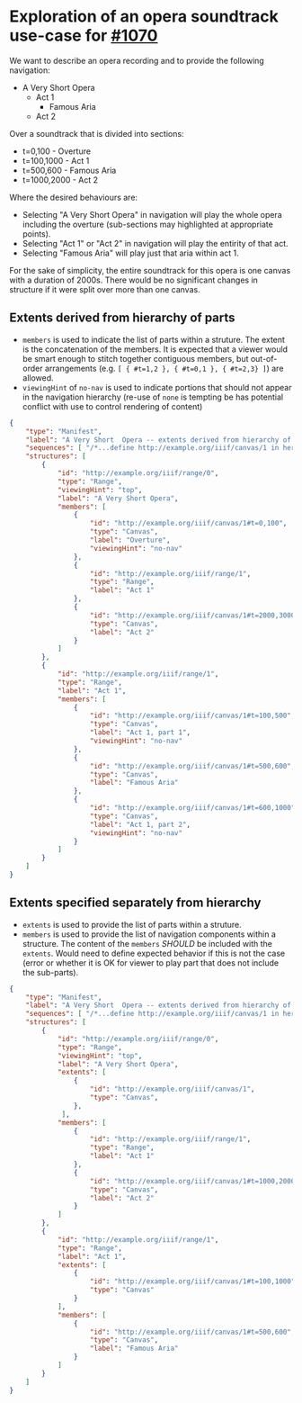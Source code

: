 # Exploration of an opera soundtrack use-case for [#1070](https://github.com/IIIF/iiif.io/issues/1070)

We want to describe an opera recording and to provide the following navigation:

  * A Very Short Opera
    * Act 1
      * Famous Aria
    * Act 2

Over a soundtrack that is divided into sections:

  * t=0,100 - Overture
  * t=100,1000 - Act 1
  * t=500,600 - Famous Aria
  * t=1000,2000 - Act 2

Where the desired behaviours are:

  * Selecting "A Very Short Opera" in navigation will play the whole opera including the overture (sub-sections may highlighted at appropriate points).
  * Selecting "Act 1" or "Act 2" in navigation will play the entirity of that act.
  * Selecting "Famous Aria" will play just that aria within act 1.

For the sake of simplicity, the entire soundtrack for this opera is one canvas with a duration of 2000s. There would be no significant changes in structure if it were split over more than one canvas.

## Extents derived from hierarchy of parts

  * `members` is used to indicate the list of parts within a struture. The extent is the concatenation of the members. It is expected that a viewer would be smart enough to stitch together contiguous members, but out-of-order arrangements (e.g. `[ { #t=1,2 }, { #t=0,1 }, { #t=2,3} ]`) are allowed.
  * `viewingHint` of `no-nav` is used to indicate portions that should not appear in the navigation hierarchy (re-use of `none` is tempting be has potential conflict with use to control rendering of content)

```json
{
    "type": "Manifest",
    "label": "A Very Short  Opera -- extents derived from hierarchy of parts",
    "sequences": [ "/*...define http://example.org/iiif/canvas/1 in here...*/" ],
    "structures": [
        {
            "id": "http://example.org/iiif/range/0",
            "type": "Range",
            "viewingHint": "top",
            "label": "A Very Short Opera",
            "members": [
                {
                    "id": "http://example.org/iiif/canvas/1#t=0,100", 
                    "type": "Canvas",
                    "label": "Overture",
                    "viewingHint": "no-nav"
                },
                {
                    "id": "http://example.org/iiif/range/1",
                    "type": "Range",
                    "label": "Act 1"
                },
                {
                    "id": "http://example.org/iiif/canvas/1#t=2000,3000",
                    "type": "Canvas",
                    "label": "Act 2"
                }
            ]
        },
        {
            "id": "http://example.org/iiif/range/1",
            "type": "Range",
            "label": "Act 1",
            "members": [
                {
                    "id": "http://example.org/iiif/canvas/1#t=100,500", 
                    "type": "Canvas",
                    "label": "Act 1, part 1",
                    "viewingHint": "no-nav"
                },
                {
                    "id": "http://example.org/iiif/canvas/1#t=500,600", 
                    "type": "Canvas",
                    "label": "Famous Aria"
                },
                {
                    "id": "http://example.org/iiif/canvas/1#t=600,1000", 
                    "type": "Canvas",
                    "label": "Act 1, part 2",
                    "viewingHint": "no-nav"
                }
            ]
        }
    ]   
}
```

## Extents specified separately from hierarchy

  * `extents` is used to provide the list of parts within a struture.
  * `members` is used to provide the list of navigation components within a structure. The content of the `members` _SHOULD_ be included with the `extents`. Would need to define expected behavior if this is not the case (error or whether it is OK for viewer to play part that does not include the sub-parts).

```json
{
    "type": "Manifest",
    "label": "A Very Short  Opera -- extents derived from hierarchy of parts",
    "sequences": [ "/*...define http://example.org/iiif/canvas/1 in here...*/" ],
    "structures": [
        {
            "id": "http://example.org/iiif/range/0",
            "type": "Range",
            "viewingHint": "top",
            "label": "A Very Short Opera",
            "extents": [
                {
                    "id": "http://example.org/iiif/canvas/1", 
                    "type": "Canvas",
                },
             ],
            "members": [
                {
                    "id": "http://example.org/iiif/range/1",
                    "type": "Range",
                    "label": "Act 1"
                },
                {
                    "id": "http://example.org/iiif/canvas/1#t=1000,2000",
                    "type": "Canvas",
                    "label": "Act 2"
                }
            ]
        },
        {
            "id": "http://example.org/iiif/range/1",
            "type": "Range",
            "label": "Act 1",
            "extents": [
                {
                    "id": "http://example.org/iiif/canvas/1#t=100,1000",
                    "type": "Canvas"
                }
            ],
            "members": [
                {
                    "id": "http://example.org/iiif/canvas/1#t=500,600", 
                    "type": "Canvas",
                    "label": "Famous Aria"
                }
            ]
        }
    ]   
}
```